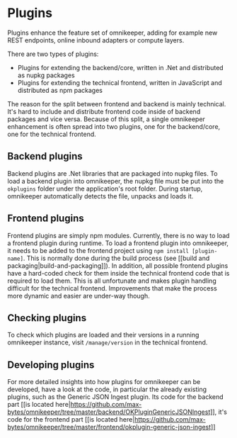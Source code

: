 # Plugins

Plugins enhance the feature set of omnikeeper, adding for example new REST endpoints, online inbound adapters or compute layers.

There are two types of plugins:
-  Plugins for extending the backend/core, written in .Net and distributed as nupkg packages
- Plugins for extending the technical frontend, written in JavaScript and distributed as npm packages

The reason for the split between frontend and backend is mainly technical. It's hard to include and distribute frontend code inside of backend packages and vice versa.
Because of this split, a single omnikeeper enhancement is often spread into two plugins, one for the backend/core, one for the technical frontend.

## Backend plugins

Backend plugins are .Net libraries that are packaged into nupkg files. To load a backend plugin into omnikeeper, the nupkg file must be put into the `okplugins` folder under the application's root folder. During startup, omnikeeper automatically detects the file, unpacks and loads it.

## Frontend plugins
Frontend plugins are simply npm modules. Currently, there is no way to load a frontend plugin during runtime. To load a frontend plugin into omnikeeper, it needs to be added to the frontend project using `npm install [plugin-name]`. This is normally done during the build process (see [[build and packaging|build-and-packaging]]). In addition, all possible frontend plugins have a hard-coded check for them inside the technical frontend code that is required to load them. This is all unfortunate and makes plugin handling difficult for the technical frontend. Improvements that make the process more dynamic and easier are under-way though.

## Checking plugins

To check which plugins are loaded and their versions in a running omnikeeper instance, visit `/manage/version` in the technical frontend.

## Developing plugins

For more detailed insights into how plugins for omnikeeper can be developed, have a look at the code, in particular the already existing plugins, such as the Generic JSON Ingest plugin. Its code for the backend part [[is located here|https://github.com/max-bytes/omnikeeper/tree/master/backend/OKPluginGenericJSONIngest]], it's code for the frontend part [[is located here|https://github.com/max-bytes/omnikeeper/tree/master/frontend/okplugin-generic-json-ingest]]